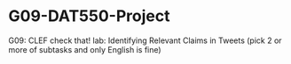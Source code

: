 # G09-DAT550-Project
G09: CLEF check that! lab: Identifying Relevant Claims in Tweets (pick 2 or more of subtasks and only English is fine)
